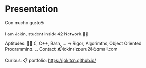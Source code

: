 # Presentation

Con mucho gusto☕

I am Jokin, student inside 42 Network.🙋‍♂️


Aptitudes:
  🧑‍💻 C, C++, Bash, ... -> Rigor, Algorimths, Object Oriented Programming, ...
Contact:
  📬jokinaizpuru28@gmail.com

Curious:
  📋 portfolio: https://jokiton.github.io/
